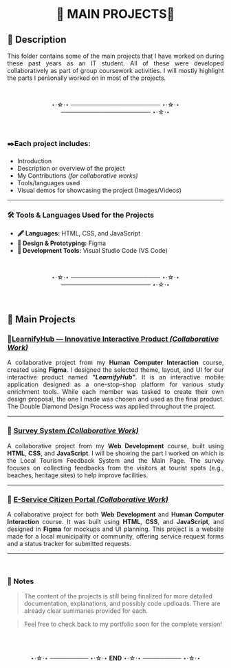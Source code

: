 <h1 align="center""><b>🌟 MAIN PROJECTS🌟</b></h1>

## 📄 Description

<p align="justify">This folder contains some of the main projects that I have worked on during these past years as an IT student. All of these were developed collaboratively as part of group coursework activities. I will mostly highlight the parts I personally worked on in most of the projects.</p>

<br>
<p align="center">⋆⋅☆⋅⋆ ───────────────────── ⋆⋅☆⋅⋆ ───────────────────── ⋆⋅☆⋅⋆</p>
<br>

### ✒️Each project includes:
- Introduction
- Description or overview of the project
- My Contributions *(for collaborative works)*
- Tools/languages used  
- Visual demos for showcasing the project (Images/Videos)

---

### 🛠 Tools & Languages Used for the Projects
- **🖋️ Languages:** HTML, CSS, and JavaScript
- **🎨 Design & Prototyping:** Figma
- **🧰 Development Tools:** Visual Studio Code (VS Code)

<br>
<p align="center">⋆⋅☆⋅⋆ ───────────────────── ⋆⋅☆⋅⋆ ───────────────────── ⋆⋅☆⋅⋆</p>
<br>


## 🚀 Main Projects

### 📍[**LearnifyHub — Innovative Interactive Product** *(Collaborative Work)*](https://github.com/mine1y0u/My-Portfolio/tree/main/main-projects/1.%20LearnifyHub)

<p align="justify">A collaborative project from my <b>Human Computer Interaction</b> course, created using <b>Figma</b>. I designed the selected theme, layout, and UI for our interactive product named <b><i>"LearnifyHub"</i></b>. It is an interactive mobile application designed as a one-stop-shop platform for various study enrichment tools. While each member was tasked to create their own design proposal, the one I made was chosen and used as the final product. The Double Diamond Design Process was applied throughout the project.</p>

---

### 📍 [**Survey System** *(Collaborative Work)*](https://github.com/mine1y0u/My-Portfolio/tree/main/main-projects/2.%20Survey%20System)

<p align="justify">A collaborative project from my <b>Web Development</b> course, built using <b>HTML</b>, <b>CSS</b>, and <b>JavaScript</b>. I will be showing the part I worked on which is the Local Tourism Feedback System and the Main Page. The survey focuses on collecting feedbacks from the visitors at tourist spots (e.g., beaches, heritage sites) to help improve facilities.</p>

---

### 📍 [**E-Service Citizen Portal** *(Collaborative Work)*](https://github.com/mine1y0u/My-Portfolio/tree/main/main-projects/3.%20E-Service%20Citizen%20Portal)

<p align="justify">A collaborative project for both <b>Web Development</b> and <b>Human Computer Interaction</b> course. It was built using <b>HTML</b>, <b>CSS</b>, and <b>JavaScript</b>, and designed in <b>Figma</b> for mockups and UI planning. This project is a website made for a local municipality or community, offering service request forms and a status tracker for submitted requests.</p>

 ---

<br>

### 📌 Notes
> The content of the projects is still being finalized for more detailed documentation, explanations, and possibly code updloads. There are already clear summaries provided for each. 

>Feel free to check back to my portfolio soon for the complete version! 

<br><br>
<p align="center">⋆⋅☆⋅⋆ ───────── ⋆⋅☆⋅⋆ <b>END</b> ⋆⋅☆⋅⋆ ───────── ⋆⋅☆⋅⋆</p>
<br>
